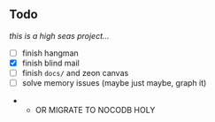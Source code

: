 ## Todo

_this is a high seas project..._

- [ ] finish hangman
- [x] finish blind mail
- [ ] finish `docs/` and zeon canvas
- [ ] solve memory issues (maybe just maybe, graph it)
- - OR MIGRATE TO NOCODB HOLY
